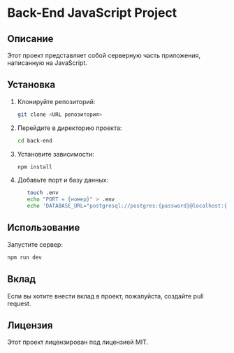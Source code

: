 # Back-End JavaScript Project

## Описание

Этот проект представляет собой серверную часть приложения, написанную на JavaScript.

## Установка

1. Клонируйте репозиторий:
   ```bash
   git clone <URL репозитория>
   ```
2. Перейдите в директорию проекта:
   ```bash
   cd back-end
   ```
3. Установите зависимости:
   ```bash
   npm install
   ```
4. Добавьте порт и базу данных:
   ```bash
      touch .env
      echo "PORT = {номер}" > .env
      echo 'DATABASE_URL="postgresql://postgres:{password}@localhost:{PORT}/{название базы}?schema=public"' >> .env
   ```

## Использование

Запустите сервер:

```bash
npm run dev
```

## Вклад

Если вы хотите внести вклад в проект, пожалуйста, создайте pull request.

## Лицензия

Этот проект лицензирован под лицензией MIT.
